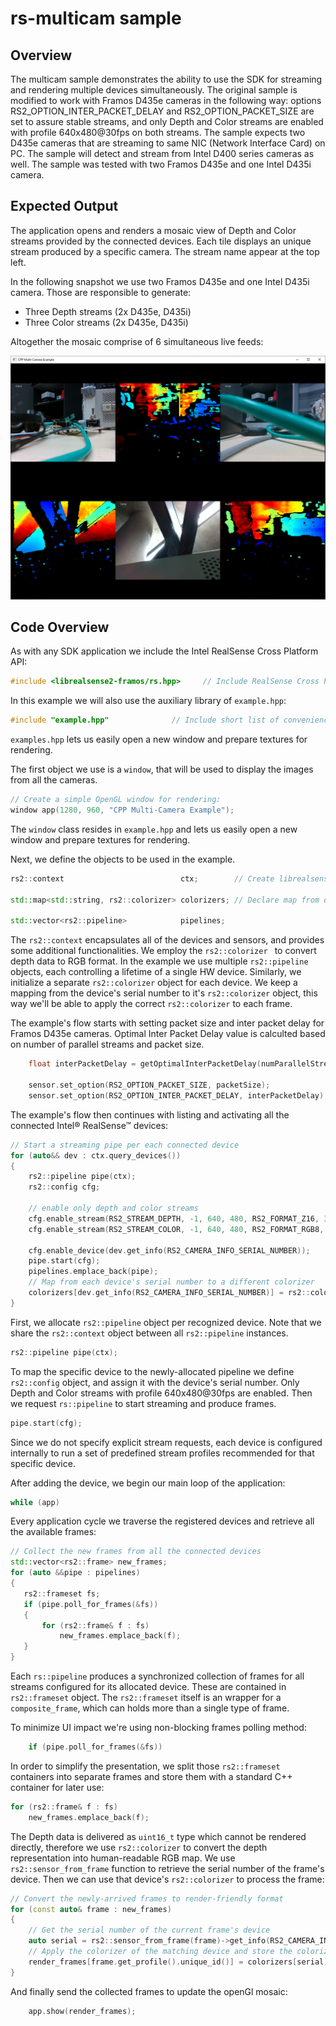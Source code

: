 # rs-multicam sample

## Overview

The multicam sample demonstrates the ability to use the SDK for streaming and rendering multiple devices simultaneously.
The original sample is modified to work with Framos D435e cameras in the following way: options RS2_OPTION_INTER_PACKET_DELAY and RS2_OPTION_PACKET_SIZE are set to assure stable streams, and only Depth and Color streams are enabled with profile 640x480@30fps on both streams. The sample expects two D435e cameras that are streaming to same NIC (Network Interface Card) on PC. The sample will detect and stream from Intel D400 series cameras as well. The sample was tested with two Framos D435e and one Intel D435i camera.

## Expected Output

The application opens and renders a mosaic view of Depth and Color streams provided by the connected devices. Each tile displays an unique stream produced by a specific camera. The stream name appear at the top left.

In the following snapshot we use two Framos D435e and one Intel D435i camera. Those are responsible to generate:
 - Three Depth streams (2x D435e, D435i)
 - Three Color streams (2x D435e, D435i)

Altogether the mosaic comprise of 6 simultaneous live feeds:

<p align="center"><img src="./multicam_screenshot.png" alt="screenshot gif"/></p>


## Code Overview

As with any SDK application we include the Intel RealSense Cross Platform API:

```cpp
#include <librealsense2-framos/rs.hpp>     // Include RealSense Cross Platform API
```

In this example we will also use the auxiliary library of `example.hpp`:

```cpp
#include "example.hpp"              // Include short list of convenience functions for rendering
```

`examples.hpp` lets us easily open a new window and prepare textures for rendering.


The first object we use is a `window`, that will be used to display the images from all the cameras.

```cpp
// Create a simple OpenGL window for rendering:
window app(1280, 960, "CPP Multi-Camera Example");
```

The `window` class resides in `example.hpp` and lets us easily open a new window and prepare textures for rendering.

Next, we define the objects to be used in the example.

```cpp
rs2::context                          ctx;        // Create librealsense context for managing devices

std::map<std::string, rs2::colorizer> colorizers; // Declare map from device serial number to colorizer (utility class to convert depth data RGB colorspace)

std::vector<rs2::pipeline>            pipelines;
```
The `rs2::context` encapsulates all of the devices and sensors, and provides some additional functionalities. We employ the `rs2::colorizer ` to convert depth data to RGB format.
In the example we use multiple `rs2::pipeline` objects, each controlling a lifetime of a single HW device. Similarly, we initialize a separate `rs2::colorizer` object for each device. We keep a mapping from the device's serial number to it's `rs2::colorizer` object, this way we'll be able to apply the correct `rs2::colorizer` to each frame.

The example's flow starts with setting packet size and inter packet delay for Framos D435e cameras. Optimal Inter Packet Delay value is calculted based on number of parallel streams and packet size.
```cpp
    float interPacketDelay = getOptimalInterPacketDelay(numParallelStreams, packetSize);

    sensor.set_option(RS2_OPTION_PACKET_SIZE, packetSize);
    sensor.set_option(RS2_OPTION_INTER_PACKET_DELAY, interPacketDelay);
```

The example's flow then continues with listing and activating all the connected Intel® RealSense™ devices:
```cpp
// Start a streaming pipe per each connected device
for (auto&& dev : ctx.query_devices())
{
    rs2::pipeline pipe(ctx);
    rs2::config cfg;
    
    // enable only depth and color streams
    cfg.enable_stream(RS2_STREAM_DEPTH, -1, 640, 480, RS2_FORMAT_Z16, 30);
    cfg.enable_stream(RS2_STREAM_COLOR, -1, 640, 480, RS2_FORMAT_RGB8, 30);

    cfg.enable_device(dev.get_info(RS2_CAMERA_INFO_SERIAL_NUMBER));
    pipe.start(cfg);
    pipelines.emplace_back(pipe);
    // Map from each device's serial number to a different colorizer
    colorizers[dev.get_info(RS2_CAMERA_INFO_SERIAL_NUMBER)] = rs2::colorizer();
}
```

First, we allocate `rs2::pipeline` object per recognized device. Note that we share the `rs2::context` object between all `rs2::pipeline` instances.  
```cpp
rs2::pipeline pipe(ctx);
```
To map the specific device to the newly-allocated pipeline we define `rs2::config` object, and assign it with the device's serial number. Only Depth and Color streams with profile 640x480@30fps are enabled. Then we request `rs::pipeline` to start streaming and produce frames.
```cpp
pipe.start(cfg);
```

Since we do not specify explicit stream requests, each device is configured internally to run a set of predefined stream profiles recommended for that specific device.  

After adding the device, we begin our main loop of the application:  
```cpp
while (app)
```

Every application cycle we traverse the registered devices and retrieve all the available frames:

```cpp
// Collect the new frames from all the connected devices
std::vector<rs2::frame> new_frames;
for (auto &&pipe : pipelines)
{
   rs2::frameset fs;
   if (pipe.poll_for_frames(&fs))
   {
       for (rs2::frame& f : fs)
           new_frames.emplace_back(f);
   }
}
```
Each `rs::pipeline` produces a synchronized collection of frames for all streams configured for its allocated device. These are contained in `rs2::frameset` object.
The `rs2::frameset` itself is an wrapper for a `composite_frame`, which can holds more than a single type of frame.  

To minimize UI impact we're using non-blocking frames polling method:
```cpp
    if (pipe.poll_for_frames(&fs))
```
In order to simplify the presentation, we split those `rs2::frameset` containers into separate frames and store them with a standard C++ container for later use:  
```cpp
for (rs2::frame& f : fs)
    new_frames.emplace_back(f);
```

The Depth data is delivered as `uint16_t` type which cannot be rendered directly, therefore we use `rs2::colorizer` to convert the depth representation into human-readable RGB map. We use `rs2::sensor_from_frame` function to retrieve the serial number of the frame's device. Then we can use that device's `rs2::colorizer` to process the frame:
```cpp
// Convert the newly-arrived frames to render-friendly format
for (const auto& frame : new_frames)
{
    // Get the serial number of the current frame's device
    auto serial = rs2::sensor_from_frame(frame)->get_info(RS2_CAMERA_INFO_SERIAL_NUMBER);
    // Apply the colorizer of the matching device and store the colorized frame
    render_frames[frame.get_profile().unique_id()] = colorizers[serial].process(frame);
}
```

And finally send the collected frames to update the openGl mosaic:
```cpp
    app.show(render_frames);
```
